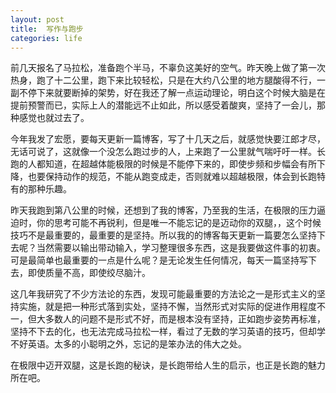 ```yaml
---
layout: post
title:  写作与跑步
categories: life
---
```

前几天报名了马拉松，准备跑个半马，不辜负这美好的空气。昨天晚上做了第一次热身，跑了十二公里，跑下来比较轻松，只是在大约八公里的地方腿酸得不行，一副不停下来就要断掉的架势，好在我还了解一点运动理论，明白这个时候大脑是在提前预警而已，实际上人的潜能远不止如此，所以感受着酸爽，坚持了一会儿，那种感觉也就过去了。

今年我发了宏愿，要每天更新一篇博客，写了十几天之后，就感觉快要江郎才尽，无话可说了，这就像一个没怎么跑过步的人，上来跑了一公里就气喘吁吁一样。长跑的人都知道，在超越体能极限的时候是不能停下来的，即使步频和步幅会有所下降，也要保持动作的规范，不能从跑变成走，否则就难以超越极限，体会到长跑特有的那种乐趣。

昨天我跑到第八公里的时候，还想到了我的博客，乃至我的生活，在极限的压力逼迫时，你的思考可能不再锐利，但是唯一不能忘记的是迈动你的双腿，，这个时候技巧不是最重要的，最重要的是坚持。所以我的的博客每天更新一篇要怎么坚持下去呢？当然需要以输出带动输入，学习整理很多东西，这是我要做这件事的初衷。可是最简单也最重要的一点是什么呢？是无论发生任何情况，每天一篇坚持写下去，即使质量不高，即使绞尽脑汁。

这几年我研究了不少方法论的东西，发现可能最重要的方法论之一是形式主义的坚持实施，就是把一种形式落到实处，坚持不懈，当然形式对实际的促进作用程度不一，但大多数人的问题不是形式不好，而是根本没有坚持，正如跑步姿势再标准，坚持不下去的化，也无法完成马拉松一样，看过了无数的学习英语的技巧，但却学不好英语。太多的小聪明之外，忘记的是笨办法的伟大之处。

在极限中迈开双腿，这是长跑的秘诀，是长跑带给人生的启示，也正是长跑的魅力所在吧。